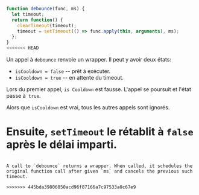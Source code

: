```js demo
function debounce(func, ms) {
  let timeout;
  return function() {
    clearTimeout(timeout);
    timeout = setTimeout(() => func.apply(this, arguments), ms);
  };
}
<<<<<<< HEAD
```

Un appel à `debounce` renvoie un wrapper. Il peut y avoir deux états:

- `isCooldown = false` -- prêt à exécuter.
- `isCooldown = true` -- en attente du timeout.

Lors du premier appel, `is Cooldown` est fausse. L'appel se poursuit et l'état passe à` true`.

Alors que `isCooldown` est vrai, tous les autres appels sont ignorés.

Ensuite, `setTimeout` le rétablit à `false` après le délai imparti.
=======

```

A call to `debounce` returns a wrapper. When called, it schedules the original function call after given `ms` and cancels the previous such timeout.

>>>>>>> 445bda39806050acd96f87166a7c97533a0c67e9
